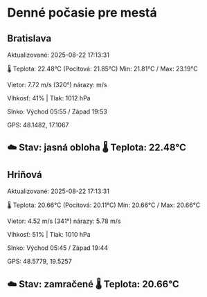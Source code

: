 ﻿# Denné počasie pre mestá

## Bratislava
Aktualizované: 2025-08-22 17:13:31

🌡️ Teplota: 22.48°C 
(Pocitová: 21.85°C)
Min: 21.81°C / Max: 23.19°C

Vietor: 7.72 m/s    (320°) 
nárazy:  m/s

Vlhkosť: 41% | Tlak: 1012 hPa

Slnko: Východ 05:55 / Západ 19:53

GPS: 48.1482, 17.1067

☁️ Stav: jasná obloha        🌡️ Teplota: 22.48°C
---

## Hriňová
Aktualizované: 2025-08-22 17:13:31

🌡️ Teplota: 20.66°C 
(Pocitová: 20.11°C)
Min: 20.66°C / Max: 20.66°C

Vietor: 4.52 m/s (341°)
nárazy: 5.78 m/s

Vlhkosť: 51% | Tlak: 1010 hPa

Slnko: Východ 05:45 / Západ 19:44

GPS: 48.5779, 19.5257

☁️ Stav: zamračené        🌡️ Teplota: 20.66°C
---
